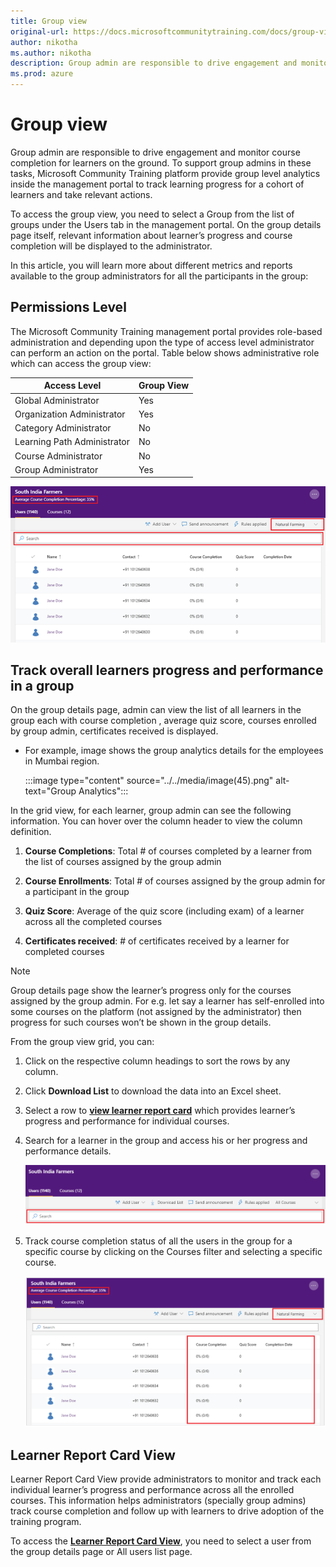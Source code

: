 ```yaml
--- 
title: Group view
original-url: https://docs.microsoftcommunitytraining.com/docs/group-view-report
author: nikotha
ms.author: nikotha
description: Group admin are responsible to drive engagement and monitor course completion for learners on the ground.
ms.prod: azure
---
```


# Group view

Group admin are responsible to drive engagement and monitor course completion for learners on the ground. To support group admins in these tasks, Microsoft Community Training platform provide group level analytics inside the management portal to track learning progress for a cohort of learners and take relevant actions.

To access the group view, you need to select a Group from the list of groups under the Users tab in the management portal. On the group details page itself, relevant information about learner’s progress and course completion will be displayed to the administrator.

In this article, you will learn more about different metrics and reports available to the group administrators for all the participants in the group:

## Permissions Level

The Microsoft Community Training management portal provides role-based administration and depending upon the type of access level administrator can perform an action on the portal. Table below shows administrative role which can access the group view:  

|Access Level|  Group View|
 |---|---|
|Global Administrator| Yes |
|Organization Administrator |Yes|
|Category Administrator|No|
|Learning Path Administrator|No|
|Course Administrator|No|
|Group Administrator|Yes|

![Administrative role](../../media/image%28216%29.png)

## Track overall learners progress and performance in a group

On the group details page, admin can view the list of all learners in the group each with course completion , average quiz score, courses enrolled by group admin, certificates received is displayed.

* For example, image shows the group analytics details for the employees in Mumbai region.

    :::image type="content" source="../../media/image(45).png" alt-text="Group Analytics":::

In the grid view, for each learner, group admin can see the following information. You can hover over the column header to view the column definition.

1. **Course Completions**: Total # of courses completed by a learner from the list of courses assigned by the group admin

2. **Course Enrollments**: Total # of courses assigned by the group admin for a participant in the group

3. **Quiz Score**: Average of the quiz score (including exam) of a learner across all the completed courses

4. **Certificates received**: # of certificates received by a learner for completed courses

> [!NOTE]  
> Group details page show the learner’s progress only for the courses assigned by the group admin. For e.g. let say a learner has self-enrolled into some courses on the platform (not assigned by the administrator) then progress for such courses won’t be shown in the group details.

From the group view grid, you can:

1. Click on the respective column headings to sort the rows by any column.

2. Click **Download List** to download the data into an Excel sheet.

3. Select a row to [**view learner report card**](./learner-report-card-view.md) which provides learner’s progress and performance for individual courses.

4. Search for a learner in the group and access his or her progress and performance details.

    ![Progress and performance details](../../media/image%28217%29.png)

5. Track course completion status of all the users in the group for a specific course by clicking on the Courses filter and selecting a specific course.

    ![Track course completion status](../../media/image%28218%29.png)

## Learner Report Card View

Learner Report Card View provide administrators to monitor and track each individual learner’s progress and performance across all the enrolled courses. This information helps administrators (specially group admins) track course completion and follow up with learners to drive adoption of the training program.

To access the [**Learner Report Card View**](./learner-report-card-view.md), you need to select a user from the group details page or All users list page.
